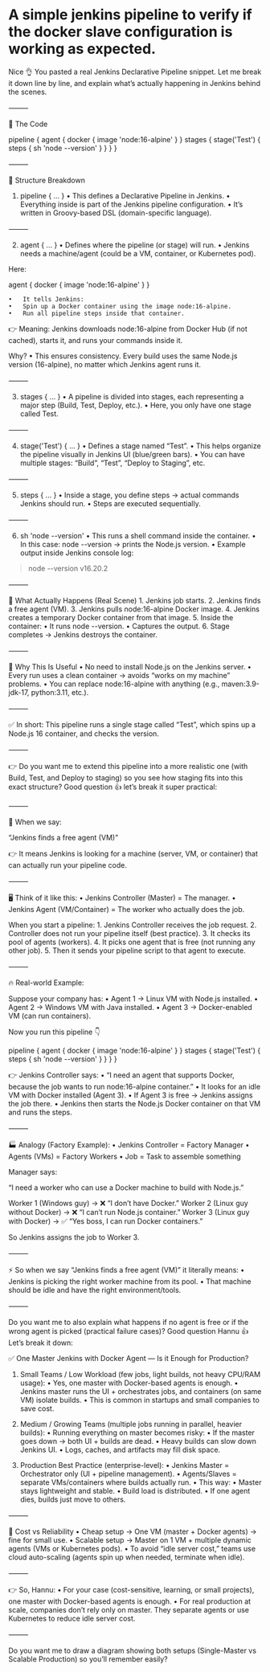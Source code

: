 
# A simple jenkins pipeline to verify if the docker slave configuration is working as expected.

Nice 👌 You pasted a real Jenkins Declarative Pipeline snippet. Let me break it down line by line, and explain what’s actually happening in Jenkins behind the scenes.

⸻

🔹 The Code

pipeline {
  agent {
    docker { image 'node:16-alpine' }
  }
  stages {
    stage('Test') {
      steps {
        sh 'node --version'
      }
    }
  }
}


⸻

🔹 Structure Breakdown

1. pipeline { ... }
	•	This defines a Declarative Pipeline in Jenkins.
	•	Everything inside is part of the Jenkins pipeline configuration.
	•	It’s written in Groovy-based DSL (domain-specific language).

⸻

2. agent { ... }
	•	Defines where the pipeline (or stage) will run.
	•	Jenkins needs a machine/agent (could be a VM, container, or Kubernetes pod).

Here:

agent {
  docker { image 'node:16-alpine' }
}

	•	It tells Jenkins:
	•	Spin up a Docker container using the image node:16-alpine.
	•	Run all pipeline steps inside that container.

👉 Meaning: Jenkins downloads node:16-alpine from Docker Hub (if not cached), starts it, and runs your commands inside it.

Why?
	•	This ensures consistency. Every build uses the same Node.js version (16-alpine), no matter which Jenkins agent runs it.

⸻

3. stages { ... }
	•	A pipeline is divided into stages, each representing a major step (Build, Test, Deploy, etc.).
	•	Here, you only have one stage called Test.

⸻

4. stage('Test') { ... }
	•	Defines a stage named “Test”.
	•	This helps organize the pipeline visually in Jenkins UI (blue/green bars).
	•	You can have multiple stages: “Build”, “Test”, “Deploy to Staging”, etc.

⸻

5. steps { ... }
	•	Inside a stage, you define steps → actual commands Jenkins should run.
	•	Steps are executed sequentially.

⸻

6. sh 'node --version'
	•	This runs a shell command inside the container.
	•	In this case: node --version → prints the Node.js version.
	•	Example output inside Jenkins console log:

> node --version
v16.20.2



⸻

🔹 What Actually Happens (Real Scene)
	1.	Jenkins job starts.
	2.	Jenkins finds a free agent (VM).
	3.	Jenkins pulls node:16-alpine Docker image.
	4.	Jenkins creates a temporary Docker container from that image.
	5.	Inside the container:
	•	It runs node --version.
	•	Captures the output.
	6.	Stage completes → Jenkins destroys the container.

⸻

🔹 Why This Is Useful
	•	No need to install Node.js on the Jenkins server.
	•	Every run uses a clean container → avoids “works on my machine” problems.
	•	You can replace node:16-alpine with anything (e.g., maven:3.9-jdk-17, python:3.11, etc.).

⸻

✅ In short:
This pipeline runs a single stage called “Test”, which spins up a Node.js 16 container, and checks the version.

⸻

👉 Do you want me to extend this pipeline into a more realistic one (with Build, Test, and Deploy to staging) so you see how staging fits into this exact structure?
Good question 👍 let’s break it super practical:

⸻

📌 When we say:

“Jenkins finds a free agent (VM)”

👉 It means Jenkins is looking for a machine (server, VM, or container) that can actually run your pipeline code.

⸻

🖥️ Think of it like this:
	•	Jenkins Controller (Master) = The manager.
	•	Jenkins Agent (VM/Container) = The worker who actually does the job.

When you start a pipeline:
	1.	Jenkins Controller receives the job request.
	2.	Controller does not run your pipeline itself (best practice).
	3.	It checks its pool of agents (workers).
	4.	It picks one agent that is free (not running any other job).
	5.	Then it sends your pipeline script to that agent to execute.

⸻

🔥 Real-world Example:

Suppose your company has:
	•	Agent 1 → Linux VM with Node.js installed.
	•	Agent 2 → Windows VM with Java installed.
	•	Agent 3 → Docker-enabled VM (can run containers).

Now you run this pipeline 👇

pipeline {
  agent {
    docker { image 'node:16-alpine' }
  }
  stages {
    stage('Test') {
      steps {
        sh 'node --version'
      }
    }
  }
}

👉 Jenkins Controller says:
	•	“I need an agent that supports Docker, because the job wants to run node:16-alpine container.”
	•	It looks for an idle VM with Docker installed (Agent 3).
	•	If Agent 3 is free → Jenkins assigns the job there.
	•	Jenkins then starts the Node.js Docker container on that VM and runs the steps.

⸻

🏭 Analogy (Factory Example):
	•	Jenkins Controller = Factory Manager
	•	Agents (VMs) = Factory Workers
	•	Job = Task to assemble something

Manager says:

“I need a worker who can use a Docker machine to build with Node.js.”

Worker 1 (Windows guy) → ❌ “I don’t have Docker.”
Worker 2 (Linux guy without Docker) → ❌ “I can’t run Node.js container.”
Worker 3 (Linux guy with Docker) → ✅ “Yes boss, I can run Docker containers.”

So Jenkins assigns the job to Worker 3.

⸻

⚡ So when we say “Jenkins finds a free agent (VM)” it literally means:
	•	Jenkins is picking the right worker machine from its pool.
	•	That machine should be idle and have the right environment/tools.

⸻

Do you want me to also explain what happens if no agent is free or if the wrong agent is picked (practical failure cases)?
Good question Hannu 👍 Let’s break it down:

✅ One Master Jenkins with Docker Agent — Is it Enough for Production?

1. Small Teams / Low Workload (few jobs, light builds, not heavy CPU/RAM usage):
	•	Yes, one master with Docker-based agents is enough.
	•	Jenkins master runs the UI + orchestrates jobs, and containers (on same VM) isolate builds.
	•	This is common in startups and small companies to save cost.

2. Medium / Growing Teams (multiple jobs running in parallel, heavier builds):
	•	Running everything on master becomes risky:
	•	If the master goes down → both UI + builds are dead.
	•	Heavy builds can slow down Jenkins UI.
	•	Logs, caches, and artifacts may fill disk space.

3. Production Best Practice (enterprise-level):
	•	Jenkins Master = Orchestrator only (UI + pipeline management).
	•	Agents/Slaves = separate VMs/containers where builds actually run.
	•	This way:
	•	Master stays lightweight and stable.
	•	Build load is distributed.
	•	If one agent dies, builds just move to others.

⸻

🔑 Cost vs Reliability
	•	Cheap setup → One VM (master + Docker agents) → fine for small use.
	•	Scalable setup → Master on 1 VM + multiple dynamic agents (VMs or Kubernetes pods).
	•	To avoid “idle server cost,” teams use cloud auto-scaling (agents spin up when needed, terminate when idle).

⸻

👉 So, Hannu:
	•	For your case (cost-sensitive, learning, or small projects), one master with Docker-based agents is enough.
	•	For real production at scale, companies don’t rely only on master. They separate agents or use Kubernetes to reduce idle server cost.

⸻

Do you want me to draw a diagram showing both setups (Single-Master vs Scalable Production) so you’ll remember easily?

